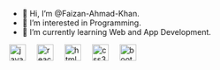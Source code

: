 - 👋 Hi, I’m @Faizan-Ahmad-Khan.
- 👀 I’m interested in Programming.
- 🌱 I’m currently learning  Web and App Development.

<div align="left">
  <img src="https://cdn.jsdelivr.net/gh/devicons/devicon/icons/javascript/javascript-original.svg" height="30" alt="javascript logo"  />
  <img width="12" />
  <img src="https://cdn.jsdelivr.net/gh/devicons/devicon/icons/react/react-original.svg" height="30" alt="react logo"  />
  <img width="12" />
  <img src="https://cdn.jsdelivr.net/gh/devicons/devicon/icons/html5/html5-original.svg" height="30" alt="html5 logo"  />
  <img width="12" />
  <img src="https://cdn.jsdelivr.net/gh/devicons/devicon/icons/css3/css3-original.svg" height="30" alt="css3 logo"  />
  <img width="12" />
  <img src="[https://cdn.jsdelivr.net/gh/devicons/devicon/icons/python/python-original.svg](https://github.com/devicons/devicon/blob/v2.16.0/icons/bootstrap/bootstrap- 
  original.svg)" height="30" alt="bootstrap logo"  />
</div>
